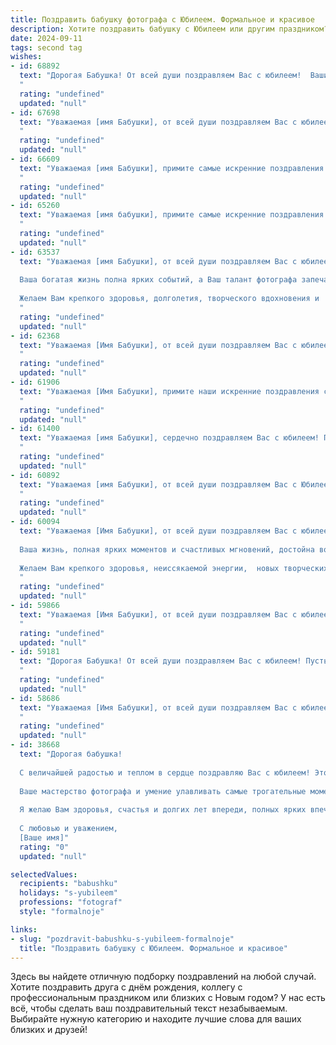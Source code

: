 ```yaml
---
title: Поздравить бабушку фотографа с Юбилеем. Формальное и красивое
description: Хотите поздравить бабушку с Юбилеем или другим праздником? Наш ИИ создаст незабываемое поздравление, а вы обязательно выделитесь среди других.  
date: 2024-09-11
tags: second tag
wishes:
- id: 68892
  text: "Дорогая Бабушка! От всей души поздравляем Вас с юбилеем!  Ваши талант и мастерство фотографа, умение запечатлеть самые яркие и трогательные моменты жизни – это бесценный дар, который Вы щедро делитесь с нами. Желаем Вам крепкого здоровья, вдохновения и  радости в каждом дне!
  "
  rating: "undefined"
  updated: "null"
- id: 67698
  text: "Уважаемая [имя Бабушки], от всей души поздравляем Вас с юбилеем! Ваша жизнь, полная ярких мгновений, запечатлена на пленке Вашего таланта – таланта фотографа. Вы дарите миру красоту, запечатлевая самые важные моменты жизни. Желаем Вам крепкого здоровья, вдохновения и новых творческих успехов! Пусть каждый день будет наполнен радостью и любовью близких.
  "
  rating: "undefined"
  updated: "null"
- id: 66609
  text: "Уважаемая [имя Бабушки], примите самые искренние поздравления с юбилеем!  Желаем Вам крепкого здоровья, бодрости духа и творческого вдохновения! Пусть Ваша жизнь будет наполнена радостью, любовью близких и новыми, яркими кадрами, которые Вы с такой любовью запечатлеваете!
  "
  rating: "undefined"
  updated: "null"
- id: 65260
  text: "Уважаемая [имя бабушки], примите самые искренние поздравления с юбилеем!  Ваша жизнь, полная ярких моментов и таланта,  — это вдохновение для всех нас.  Желаем Вам крепкого здоровья,  радости,  благополучия и  многих лет, полных  творческих успехов  в Вашей  любимой профессии — фотографии!
  "
  rating: "undefined"
  updated: "null"
- id: 63537
  text: "Уважаемая [имя Бабушки], от всей души поздравляем Вас с юбилеем!
  
  Ваша богатая жизнь полна ярких событий, а Ваш талант фотографа запечатлел их все в удивительной красоте. Вы не только мастерски владеете искусством фотографии, но и дарите нам бесценные мгновения, сохраняя их в памяти.
  
  Желаем Вам крепкого здоровья, долголетия, творческого вдохновения и  радости от каждого прожитого дня!
  "
  rating: "undefined"
  updated: "null"
- id: 62368
  text: "Уважаемая [Имя Бабушки], от всей души поздравляем Вас с юбилеем!  Ваша  уникальная  подарок   нам -  это  не только  прекрасные фотографии, которые  сохраняют  самые  яркие моменты  нашей жизни, но и  ваша  бесконечная   любовь   и   забота. Желаем  Вам   крепкого   здоровья,  неиссякаемого  творческого   огня  и  многих  лет   счастья!
  "
  rating: "undefined"
  updated: "null"
- id: 61906
  text: "Уважаемая [Имя Бабушки], примите наши искренние поздравления с юбилеем!  Ваша жизнь - это прекрасная история, полная любви, творчества и таланта. Вы, как истинный мастер фотографии, умеете запечатлеть самые яркие моменты жизни, сохраняя их для будущих поколений. Желаем Вам крепкого здоровья, неиссякаемого вдохновения и долгих лет счастливой жизни!
  "
  rating: "undefined"
  updated: "null"
- id: 61400
  text: "Уважаемая [имя Бабушки], сердечно поздравляем Вас с юбилеем! Пусть ваш талант фотографа продолжает радовать всех нас красивыми кадрами, а жизнь будет наполнена яркими событиями, запечатленными в памяти и на пленке. Желаем Вам здоровья, счастья и долгих лет жизни!
  "
  rating: "undefined"
  updated: "null"
- id: 60892
  text: "Уважаемая [имя Бабушки], от всей души поздравляем Вас с Юбилеем! Ваши талант, опыт и мастерство фотографа запечатлели множество ярких моментов в жизни близких Вам людей. Желаем Вам крепкого здоровья, творческих успехов и бесконечного вдохновения на долгие годы!
  "
  rating: "undefined"
  updated: "null"
- id: 60094
  text: "Уважаемая [Имя Бабушки], от всей души поздравляем Вас с юбилеем!
  
  Ваша жизнь, полная ярких моментов и счастливых мгновений, достойна восхищения. Вы - талантливый фотограф, чьи работы запечатлели  незабываемые моменты жизни многих.
  
  Желаем Вам крепкого здоровья, неиссякаемой энергии,  новых творческих успехов и  радости общения с близкими!
  "
  rating: "undefined"
  updated: "null"
- id: 59866
  text: "Уважаемая [Имя Бабушки], от всей души поздравляем Вас с юбилеем! Ваша жизнь – это яркая история, полная любви, заботы и творческих побед. Вы, как талантливый фотограф, запечатлели на пленке лучшие моменты жизни, зафиксировав в них тепло и красоту. Желаем Вам долгих лет жизни, крепкого здоровья, вдохновения и новых творческих успехов!
  "
  rating: "undefined"
  updated: "null"
- id: 59181
  text: "Дорогая Бабушка! От всей души поздравляем Вас с юбилеем! Пусть Ваша жизнь, как прекрасный кадр, будет полна ярких красок, счастливых мгновений и добрых улыбок. Желаем Вам крепкого здоровья, долголетия и вдохновения в Вашем любимом деле — фотографии!
  "
  rating: "undefined"
  updated: "null"
- id: 58686
  text: "Уважаемая [Имя Бабушки], от всей души поздравляем Вас с юбилеем! Ваша профессиональная жизнь, посвященная фотоискусству, – это яркий пример таланта, мастерства и любви к своему делу. Пусть Ваша камера всегда будет запечатлевать самые счастливые моменты жизни, а Ваше творчество будет радовать близких и вдохновлять новых поколений фотографов. Желаем Вам крепкого здоровья, неиссякаемого вдохновения и долгих лет жизни!
  "
  rating: "undefined"
  updated: "null"
- id: 38668
  text: "Дорогая бабушка!
  
  С величайшей радостью и теплом в сердце поздравляю Вас с юбилеем! Этот день отмечает не только Ваши столь незабываемые годы, но и богатый путь, который Вы прошли, оставив яркий след в душах всех, кто Вас знает.
  
  Ваше мастерство фотографа и умение улавливать самые трогательные моменты жизни вдохновляют нас и создают прекрасные воспоминания. Каждое Ваше фото — это не просто изображение, это целая история, наполненная эмоциями и чувствами.
  
  Я желаю Вам здоровья, счастья и долгих лет впереди, полных ярких впечатлений и новых творческих свершений. Пусть каждый день дарит Вам радость, а каждый миг будет запечатлён в Вашем сердце с той же прекрасной точностью, с которой Вы фиксируете их на фотографии.
  
  С любовью и уважением,
  [Ваше имя]"
  rating: "0"
  updated: "null"

selectedValues:
  recipients: "babushku"
  holidays: "s-yubileem"
  professions: "fotograf"
  style: "formalnoje"

links:
- slug: "pozdravit-babushku-s-yubileem-formalnoje"
  title: "Поздравить бабушку с Юбилеем. Формальное и красивое"
---
```


Здесь вы найдете отличную подборку поздравлений на любой случай. 
Хотите поздравить друга с днём рождения, коллегу с профессиональным праздником или близких с Новым годом? У нас есть всё, чтобы сделать ваш поздравительный текст незабываемым. Выбирайте нужную категорию и находите лучшие слова для ваших близких и друзей!
